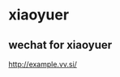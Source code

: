 xiaoyuer
========

wechat for xiaoyuer                                    
-----
http://example.vv.si/
